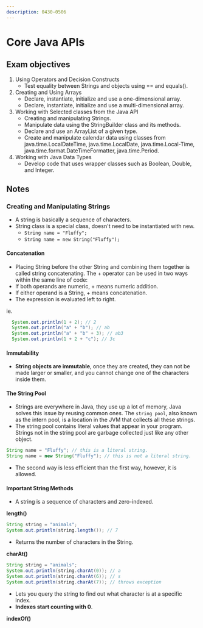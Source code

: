 ```yaml
---
description: 0430-0506
---
```


# Core Java APIs

## Exam objectives

1. Using Operators and Decision Constructs
   * Test equality between Strings and objects using == and equals\(\).
2. Creating and Using Arrays
   * Declare, instantiate, initialize and use a one-dimensional array.
   * Declare, instantiate, initialize and use a multi-dimensional array.
3. Working with Selected classes from the Java API
   * Creating and manipulating Strings.
   * Manipulate data using the StringBuilder class and its methods.
   * Declare and use an ArrayList of a given type.
   * Create and manipulate calendar data using classes from java.time.LocalDateTime, java.time.LocalDate, java.time.Local-Time, java.time.format.DateTimeFormatter, java.time.Period.
4. Working with Java Data Types
   * Develop code that uses wrapper classes such as Boolean, Double, and Integer.

## Notes

### Creating and Manipulating Strings

* A string is basically a sequence of characters.
* String class is a special class, doesn't need to be instantiated with new.
  * `String name = "Fluffy";`
  * `String name = new String("Fluffy");`

#### Concatenation

* Placing String before the other String and combining them together is called string concatenating. The + operator can be used in two ways within the same line of code:
* If both operands are numeric, + means numeric addition.
* If either operand is a String, + means concatenation.
* The expression is evaluated left to right.

ie.

```java
  System.out.println(1 + 2); // 2
  System.out.println("a" + "b"); // ab
  System.out.println("a" + "b" + 3); // ab3
  System.out.println(1 + 2 + "c"); // 3c
```

#### Immutability

* **String objects are immutable**, once they are created, they can not be made larger or smaller, and you cannot change one of the characters inside them.

#### The String Pool

* Strings are everywhere in Java, they use up a lot of memory, Java solves this issue by reusing common ones. The `string pool`, also known as the intern pool, is a location in the JVM that collects all these strings.
* The string pool contains literal values that appear in your program. Strings not in the string pool are garbage collected just like any other object.

```java
String name = "Fluffy"; // this is a literal string.
String name = new String("Fluffy"); // this is not a literal string.
```

* The second way is less efficient than the first way, however, it is allowed.

#### Important String Methods

* A string is a sequence of characters and zero-indexed.

**length\(\)**

```java
String string = "animals";
System.out.println(string.length()); // 7
```

* Returns the number of characters in the String.

**charAt\(\)**

```java
String string = "animals";
System.out.println(string.charAt(0)); // a
System.out.println(string.charAt(6)); // s
System.out.println(string.charAt(7)); // throws exception
```

* Lets you query the string to find out what character is at a specific index.
* **Indexes start counting with 0**.

**indexOf\(\)**

